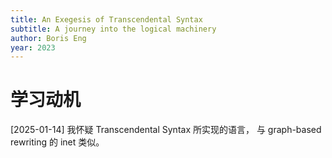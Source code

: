 ```yaml
---
title: An Exegesis of Transcendental Syntax
subtitle: A journey into the logical machinery
author: Boris Eng
year: 2023
---
```


# 学习动机

[2025-01-14] 我怀疑 Transcendental Syntax 所实现的语言，
与 graph-based rewriting 的 inet 类似。
